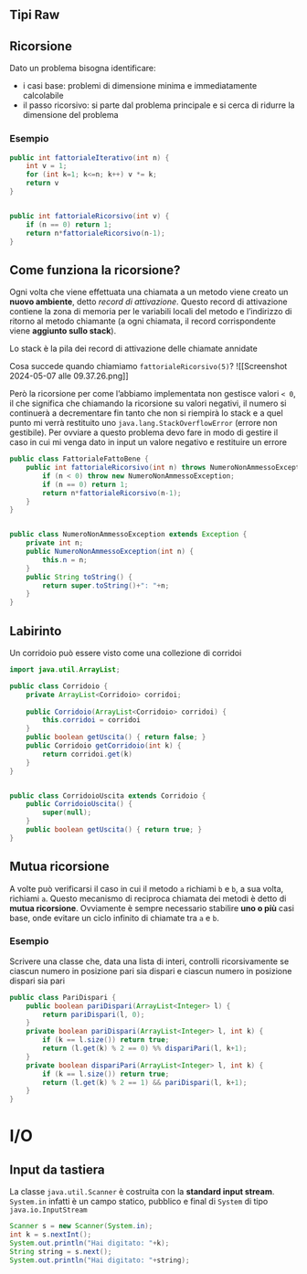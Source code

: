 ## Tipi Raw


## Ricorsione
Dato un problema bisogna identificare:
- i casi base: problemi di dimensione minima e immediatamente calcolabile
- il passo ricorsivo: si parte dal problema principale e si cerca di ridurre la dimensione del problema

### Esempio

```java
public int fattorialeIterativo(int n) {
	int v = 1;
	for (int k=1; k<=n; k++) v *= k;
	return v
}


public int fattorialeRicorsivo(int v) {
	if (n == 0) return 1;
	return n*fattorialeRicorsivo(n-1);
}
```

## Come funziona la ricorsione?
Ogni volta che viene effettuata una chiamata a un metodo viene creato un **nuovo ambiente**, detto *record di attivazione*. Questo record di attivazione contiene la zona di memoria per le variabili locali del metodo e l’indirizzo di ritorno al metodo chiamante (a ogni chiamata, il record corrispondente viene **aggiunto sullo stack**).

Lo stack è la pila dei record di attivazione delle chiamate annidate

Cosa succede quando chiamiamo `fattorialeRicorsivo(5)`?
![[Screenshot 2024-05-07 alle 09.37.26.png]]

Però la ricorsione per come l’abbiamo implementata non gestisce valori `< 0`, il che significa che chiamando la ricorsione su valori negativi, il numero si continuerà a decrementare fin tanto che non si riempirà lo stack e a quel punto mi verrà restituito uno `java.lang.StackOverflowError` (errore non gestibile).
Per ovviare a questo problema devo fare in modo di gestire il caso in cui mi venga dato in input un valore negativo e restituire un errore
```java
public class FattorialeFattoBene {
	public int fattorialeRicorsivo(int n) throws NumeroNonAmmessoException {
		if (n < 0) throw new NumeroNonAmmessoException;
		if (n == 0) return 1;
		return n*fattorialeRicorsivo(n-1);
	}
}


public class NumeroNonAmmessoException extends Exception {
	private int n;
	public NumeroNonAmmessoException(int n) {
		this.n = n;
	}
	public String toString() {
		return super.toString()+": "+n;
	}
}
```

## Labirinto
Un corridoio può essere visto come una collezione di corridoi
```java
import java.util.ArrayList;

public class Corridoio {
	private ArrayList<Corridoio> corridoi;
	
	public Corridoio(ArrayList<Corridoio> corridoi) {
		this.corridoi = corridoi
	}
	public boolean getUscita() { return false; }
	public Corridoio getCorridoio(int k) {
		return corridoi.get(k)
	}
}


public class CorridoioUscita extends Corridoio {
	public CorridoioUscita() {
		super(null);
	}
	public boolean getUscita() { return true; }
}
```

## Mutua ricorsione
A volte può verificarsi il caso in cui il metodo `a` richiami `b` e `b`, a sua volta, richiami `a`. Questo mecanismo di reciproca chiamata dei metodi è detto di **mutua ricorsione**.
Ovviamente è sempre necessario stabilire **uno o più** casi base, onde evitare un ciclo infinito di chiamate tra `a` e `b`.

### Esempio
Scrivere una classe che, data una lista di interi, controlli ricorsivamente se ciascun numero in posizione pari sia dispari e ciascun numero in posizione dispari sia pari

```java
public class PariDispari {
	public boolean pariDispari(ArrayList<Integer> l) {
		return pariDispari(l, 0);
	}
	private boolean pariDispari(ArrayList<Integer> l, int k) {
		if (k == l.size()) return true;
		return (l.get(k) % 2 == 0) %% dispariPari(l, k+1);
	}
	private boolean dispariPari(ArrayList<Integer> l, int k) {
		if (k == l.size()) return true;
		return (l.get(k) % 2 == 1) && pariDispari(l, k+1);
	}
}
```


# I/O
## Input da tastiera
La classe `java.util.Scanner` è costruita con la **standard input stream**. `System.in` infatti è un campo statico, pubblico e final di `System` di tipo `java.io.InputStream`

```java
Scanner s = new Scanner(System.in);
int k = s.nextInt();
System.out.println("Hai digitato: "+k);
String string = s.next();
System.out.println("Hai digitato: "+string);
```


